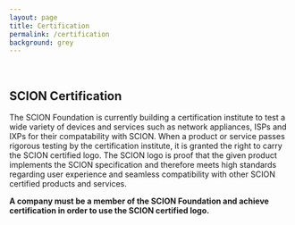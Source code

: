 ```yaml
---
layout: page
title: Certification
permalink: /certification
background: grey
---
```

<br>

## SCION Certification

The SCION Foundation is currently building a certification institute to test a
wide variety of devices and services such as network appliances, ISPs and IXPs for
their compatability with SCION. When a product or service passes rigorous
testing by the certification institute, it is granted the right to carry the SCION
certified logo. The SCION logo is proof that the given product implements the SCION
specification and therefore meets high standards regarding user experience and
seamless compatibility with other SCION certified products and services.


**A company must be a member of the SCION Foundation and achieve
certification in order to use the SCION certified logo.**